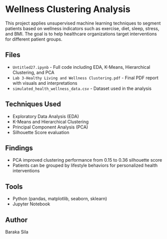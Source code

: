 # Wellness Clustering Analysis 

This project applies unsupervised machine learning techniques to segment patients based on wellness indicators such as exercise, diet, sleep, stress, and BMI. The goal is to help healthcare organizations target interventions for different patient groups.

## Files
- `Untitled27.ipynb` - Full code including EDA, K-Means, Hierarchical Clustering, and PCA
- `Lab 3-Healthy Living and Wellness Clustering.pdf` - Final PDF report with visuals and interpretations
- `simulated_health_wellness_data.csv` - Dataset used in the analysis

##  Techniques Used
- Exploratory Data Analysis (EDA)
- K-Means and Hierarchical Clustering
- Principal Component Analysis (PCA)
- Silhouette Score evaluation

## Findings
- PCA improved clustering performance from 0.15 to 0.36 silhouette score
- Patients can be grouped by lifestyle behaviors for personalized health interventions

##  Tools
- Python (pandas, matplotlib, seaborn, sklearn)
- Jupyter Notebook

## Author
Baraka Sila
